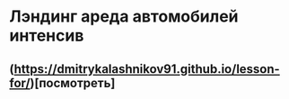 # Лэндинг ареда автомобилей интенсив
## (https://dmitrykalashnikov91.github.io/lesson-for/)[посмотреть]
